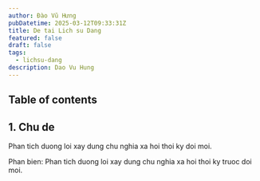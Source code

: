 ```yaml
---
author: Đào Vũ Hưng
pubDatetime: 2025-03-12T09:33:31Z
title: De tai Lich su Dang
featured: false
draft: false
tags:
  - lichsu-dang
description: Dao Vu Hung
---
```

## Table of contents
## 1. Chu de
Phan tich duong loi xay dung chu nghia xa hoi thoi ky doi moi.

Phan bien: Phan tich duong loi xay dung chu nghia xa hoi thoi ky truoc doi moi.